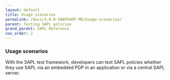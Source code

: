 ```yaml
---
layout: default
title: Usage scenarios
permalink: /docs/3.0.0-SNAPSHOT-MD/Usage-scenarios/
parent: Testing SAPL policies
grand_parent: SAPL Reference
nav_order: 2
---
```


### Usage scenarios

With the SAPL test framework, developers can test SAPL policies whether they use SAPL via an embedded PDP in an application or via a central SAPL server.